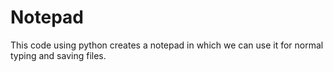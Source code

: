 # Notepad
This code using python creates a notepad in which we can use it for normal typing and saving files.
